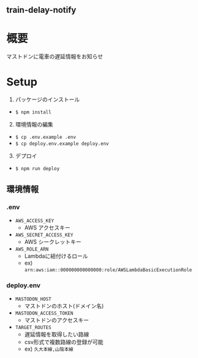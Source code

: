 train-delay-notify
---

# 概要
マストドンに電車の遅延情報をお知らせ

# Setup
1. パッケージのインストール
  - `$ npm install`
2. 環境情報の編集
  - `$ cp .env.example .env`
  - `$ cp deploy.env.example deploy.env`
3. デプロイ
  - `$ npm run deploy`

## 環境情報
### .env
* `AWS_ACCESS_KEY`
  - AWS アクセスキー
* `AWS_SECRET_ACCESS_KEY`
  - AWS シークレットキー
* `AWS_ROLE_ARN`
  - Lambdaに紐付けるロール
  - ex) `arn:aws:iam::000000000000000:role/AWSLambdaBasicExecutionRole`

### deploy.env
* `MASTODON_HOST`
  - マストドンのホスト(ドメイン名)
* `MASTODON_ACCESS_TOKEN`
  - マストドンのアクセスキー
* `TARGET_ROUTES`
  - 遅延情報を取得したい路線
  - csv形式で複数路線の登録が可能
  - ex) `久大本線,山陰本線`
